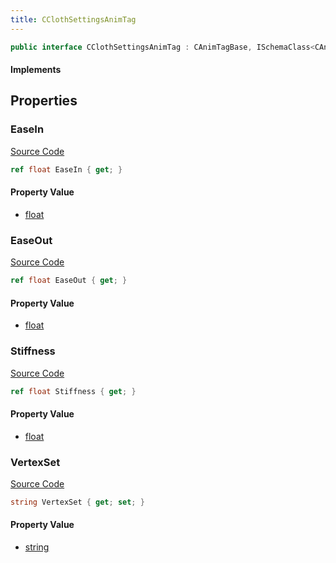 ```yaml
---
title: CClothSettingsAnimTag
---
```


```csharp
public interface CClothSettingsAnimTag : CAnimTagBase, ISchemaClass<CAnimTagBase>, ISchemaClass<CClothSettingsAnimTag>, ISchemaField, ISchemaClass, INativeHandle
```

#### Implements

## Properties

### EaseIn

[Source Code](https://github.com/swiftly-solution/swiftlys2/blob/main/managed/src/SwiftlyS2.Generated/Schemas/Interfaces/CClothSettingsAnimTag.cs#L19)

```csharp
ref float EaseIn { get; }
```

#### Property Value

- [float](https://learn.microsoft.com/dotnet/api/system.single)

### EaseOut

[Source Code](https://github.com/swiftly-solution/swiftlys2/blob/main/managed/src/SwiftlyS2.Generated/Schemas/Interfaces/CClothSettingsAnimTag.cs#L21)

```csharp
ref float EaseOut { get; }
```

#### Property Value

- [float](https://learn.microsoft.com/dotnet/api/system.single)

### Stiffness

[Source Code](https://github.com/swiftly-solution/swiftlys2/blob/main/managed/src/SwiftlyS2.Generated/Schemas/Interfaces/CClothSettingsAnimTag.cs#L17)

```csharp
ref float Stiffness { get; }
```

#### Property Value

- [float](https://learn.microsoft.com/dotnet/api/system.single)

### VertexSet

[Source Code](https://github.com/swiftly-solution/swiftlys2/blob/main/managed/src/SwiftlyS2.Generated/Schemas/Interfaces/CClothSettingsAnimTag.cs#L23)

```csharp
string VertexSet { get; set; }
```

#### Property Value

- [string](https://learn.microsoft.com/dotnet/api/system.string)

